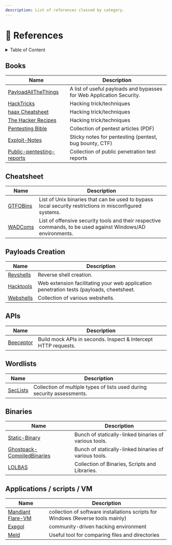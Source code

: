 ```yaml
---
description: List of references classed by category.
---
```


# 🔗 References

<details>

<summary>Table of Content</summary>

* [Books](references.md#books)
* [Payload Creation](references.md#payloads-creation)
* [APIs](references.md#apis)
* [Wordlists](references.md#wordlists)
* [Binaries](references.md#binaries)
* [Applications / scripts / VM](references.md#applications-scripts-vm)

</details>

## Books

| Name                                                                                     | Description                                                          |
| ---------------------------------------------------------------------------------------- | -------------------------------------------------------------------- |
| [PayloadAllTheThings](https://swisskyrepo.github.io/PayloadsAllTheThingsWeb/)            | A list of useful payloads and bypasses for Web Application Security. |
| [HackTricks](https://book.hacktricks.xyz)                                                | Hacking trick/techniques                                             |
| [haax Cheatsheet](https://cheatsheet.haax.fr/)                                           | Hacking trick/techniques                                             |
| [The Hacker Recipes](https://www.thehacker.recipes)                                      | Hacking trick/techniques                                             |
| [Pentesting Bible](https://github.com/blaCCkHatHacEEkr/PENTESTING-BIBLE)                 | Collection of pentest articles (PDF)                                 |
| [Exploit-Notes](https://exploit-notes.hdks.org/)                                         | Sticky notes for pentesting (pentest, bug bounty, CTF)               |
| [Public-pentesting-reports](https://github.com/juliocesarfort/public-pentesting-reports) | Collection of public penetration test reports                        |

## Cheatsheet

| Name                                    | Description                                                                                                 |
| --------------------------------------- | ----------------------------------------------------------------------------------------------------------- |
| [GTFOBins](https://gtfobins.github.io/) | List of Unix binaries that can be used to bypass local security restrictions in misconfigured systems.      |
| [WADComs](https://wadcoms.github.io/)   | List of offensive security tools and their respective commands, to be used against Windows/AD environments. |

## Payloads Creation

| Name                                                                | Description                                                                              |
| ------------------------------------------------------------------- | ---------------------------------------------------------------------------------------- |
| [Revshells](https://www.revshells.com/)                             | Reverse shell creation.                                                                  |
| [Hacktools](https://addons.mozilla.org/fr/firefox/addon/hacktools/) | Web extension facilitating your web application penetration tests (payloads, cheetsheet. |
| [Webshells](https://github.com/BlackArch/webshells)                 | Collection of various webshells.                                                         |

## APIs

| Name                                | Description                                                    |
| ----------------------------------- | -------------------------------------------------------------- |
| [Beeceptor](https://beeceptor.com/) | Build mock APIs in seconds. Inspect & Intercept HTTP requests. |

## Wordlists

| Name                                                   | Description                                                             |
| ------------------------------------------------------ | ----------------------------------------------------------------------- |
| [SecLists](https://github.com/danielmiessler/SecLists) | Collection of multiple types of lists used during security assessments. |

## Binaries

| Name                                                                                      | Description                                           |
| ----------------------------------------------------------------------------------------- | ----------------------------------------------------- |
| [Static-Binary](https://github.com/andrew-d/static-binaries)                              | Bunch of statically-linked binaries of various tools. |
| [Ghostpack-CompiledBinaries](https://github.com/r3motecontrol/Ghostpack-CompiledBinaries) | Bunch of statically-linked binaries of various tools. |
| [LOLBAS](https://lolbas-project.github.io)                                                | Collection of Binaries, Scripts and Libraries.        |

## Applications / scripts / VM

| Name                                                      | Description                                                                     |
| --------------------------------------------------------- | ------------------------------------------------------------------------------- |
| [Mandiant Flare-VM](https://github.com/mandiant/flare-vm) | collection of software installations scripts for Windows (Reverse tools mainly) |
| [Exegol](https://github.com/ThePorgs/Exegol)              | community-driven hacking environment                                            |
| [Meld](https://doc.ubuntu-fr.org/meld)                    | Useful tool for comparing files and directories                                 |

